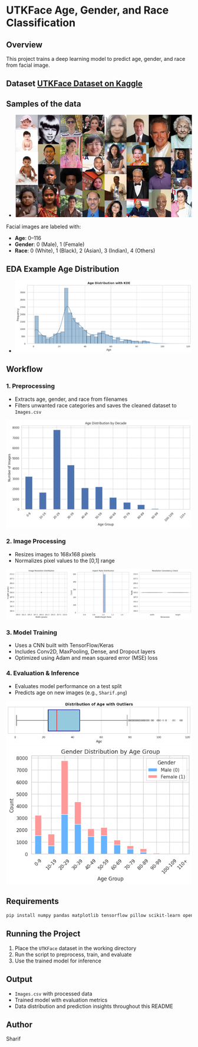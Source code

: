 # UTKFace Age, Gender, and Race Classification

## Overview
This project trains a deep learning model to predict age, gender, and race from facial image.

## Dataset [UTKFace Dataset on Kaggle](https://www.kaggle.com/datasets/jangedoo/utkface-new)

## Samples of the data
- ![Data Samples](views/samples_data.png) 

Facial images are labeled with:
- **Age**: 0–116
- **Gender**: 0 (Male), 1 (Female)  
- **Race**: 0 (White), 1 (Black), 2 (Asian), 3 (Indian), 4 (Others)  

## EDA Example Age Distribution
- ![Age Distribution](views/age_dirti.png) 
## Workflow

### 1. Preprocessing  
- Extracts age, gender, and race from filenames  
- Filters unwanted race categories and saves the cleaned dataset to `Images.csv`  

![Age by Decade](views/age_decade.png)

### 2. Image Processing  
- Resizes images to 168x168 pixels  
- Normalizes pixel values to the [0,1] range  

![Image Sizes](views/images_sized.png)

### 3. Model Training  
- Uses a CNN built with TensorFlow/Keras  
- Includes Conv2D, MaxPooling, Dense, and Dropout layers  
- Optimized using Adam and mean squared error (MSE) loss  

### 4. Evaluation & Inference  
- Evaluates model performance on a test split  
- Predicts age on new images (e.g., `Sharif.png`)  

![Age Outliers](views/outliers_age.png)  
![Gender vs Age](views/gender_age.png)

## Requirements
```bash
pip install numpy pandas matplotlib tensorflow pillow scikit-learn opencv-python
```

## Running the Project
1. Place the `UTKFace` dataset in the working directory  
2. Run the script to preprocess, train, and evaluate  
3. Use the trained model for inference

## Output
- `Images.csv` with processed data  
- Trained model with evaluation metrics  
- Data distribution and prediction insights throughout this README

  
## Author
Sharif
